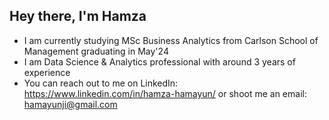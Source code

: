 ## Hey there, I'm Hamza
- I am currently studying MSc Business Analytics from Carlson School of Management graduating in May'24
- I am Data Science & Analytics professional with around 3 years of experience
- You can reach out to me on LinkedIn: https://www.linkedin.com/in/hamza-hamayun/ or shoot me an email: hamayunji@gmail.com 
